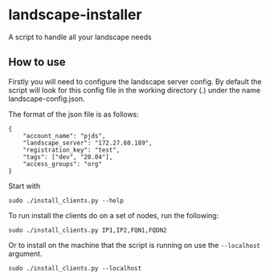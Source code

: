 # landscape-installer
A script to handle all your landscape needs

## How to use

Firstly you will need to configure the landscape server config. By default the script will look for this config file in the working directory (.) under the name landscape-config.json.

The format of the json file is as follows:
```
{
    "account_name": "pjds",
    "landscape_server": "172.27.60.189",
    "registration_key": "test",
    "tags": ["dev", "20.04"],
    "access_groups": "org"
}
```
Start with

```
sudo ./install_clients.py --help
```

To run install the clients do on a set of nodes, run the following:

```
sudo ./install_clients.py IP1,IP2,FQN1,FQDN2

```

Or to install on the machine that the script is running on use the `--localhost` argument.

```
sudo ./install_clients.py --localhost
```

